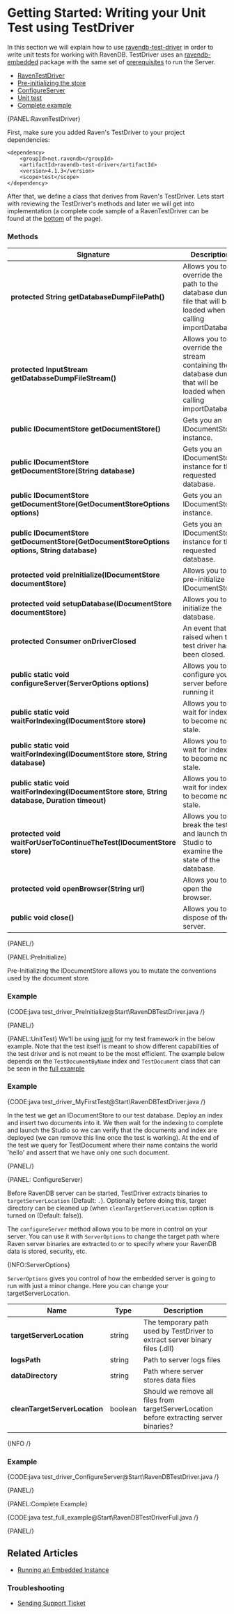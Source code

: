 # Getting Started: Writing your Unit Test using TestDriver

In this section we will explain how to use [ravendb-test-driver](https://search.maven.org/search?q=g:net.ravendb%20AND%20a:ravendb-test-driver&core=gav) in order to write unit tests for working with RavenDB.
TestDriver uses an [ravendb-embedded](https://search.maven.org/search?q=g:net.ravendb%20AND%20a:ravendb-embedded&core=gav) package with the same set of [prerequisites](../server/embedded#prerequisites) to run the Server.

- [RavenTestDriver](../start/test-driver#raventestdriver)
- [Pre-initializing the store](../start/test-driver#preinitialize)
- [ConfigureServer](../start/test-driver#configureserver)
- [Unit test](../start/test-driver#unittest)
- [Complete example](../start/test-driver#complete-example)

{PANEL:RavenTestDriver}

First, make sure you added Raven's TestDriver to your project dependencies:

```
<dependency>
    <groupId>net.ravendb</groupId>
    <artifactId>ravendb-test-driver</artifactId>
    <version>4.1.3</version>
    <scope>test</scope>
</dependency>
```

After that, we define a class that derives from Raven's TestDriver.
Lets start with reviewing the TestDriver's methods and later we will get into implementation (a complete code sample of a RavenTestDriver can be found at the [bottom](../start/test-driver##complete-example) of the page).

### Methods
| Signature | Description |
| ----------| ----- |
| **protected String getDatabaseDumpFilePath()** | Allows you to override the path to the database dump file that will be loaded when calling importDatabase. |
| **protected InputStream getDatabaseDumpFileStream()** |  Allows you to override the stream containing the database dump that will be loaded when calling importDatabase.  |
| **public IDocumentStore getDocumentStore()** | Gets you an IDocumentStore instance. |
| **public IDocumentStore getDocumentStore(String database)** | Gets you an IDocumentStore instance for the requested database. |
| **public IDocumentStore getDocumentStore(GetDocumentStoreOptions options)** | Gets you an IDocumentStore instance. |
| **public IDocumentStore getDocumentStore(GetDocumentStoreOptions options, String database)** | Gets you an IDocumentStore instance for the requested database. |
| **protected void preInitialize(IDocumentStore documentStore)** |Allows you to pre-initialize the IDocumentStore. |
| **protected void setupDatabase(IDocumentStore documentStore)** | Allows you to initialize the database. |
| **protected Consumer<RavenTestDriver> onDriverClosed** | An event that is raised when the test driver has been closed. |
| **public static void configureServer(ServerOptions options)** |Allows you to configure your server before running it|
| **public static void waitForIndexing(IDocumentStore store)** | Allows you to wait for indexes to become non-stale. |
| **public static void waitForIndexing(IDocumentStore store, String database)** | Allows you to wait for indexes to become non-stale. |
| **public static void waitForIndexing(IDocumentStore store, String database, Duration timeout)** | Allows you to wait for indexes to become non-stale. |
| **protected void waitForUserToContinueTheTest(IDocumentStore store)** | Allows you to break the test and launch the Studio to examine the state of the database. |
| **protected void openBrowser(String url)** | Allows you to open the browser. |
| **public void close()** | Allows you to dispose of the server. |

{PANEL/}

{PANEL:PreInitialize}

Pre-Initializing the IDocumentStore allows you to mutate the conventions used by the document store.

### Example

{CODE:java test_driver_PreInitialize@Start\RavenDBTestDriver.java /}

{PANEL/}

{PANEL:UnitTest}
We'll be using [junit](https://junit.org/) for my test framework in the below example.
Note that the test itself is meant to show different capabilities of the test driver and is not meant to be the most efficient.
The example below depends on the `TestDocumentByName` index and `TestDocument` class that can be seen in the [full example](../start/test-driver#complete-example)

### Example

{CODE:java test_driver_MyFirstTest@Start\RavenDBTestDriver.java /}

In the test we get an IDocumentStore to our test database. Deploy an index and insert two documents into it. 
We then wait for the indexing to complete and launch the Studio so we can verify that the documents and index are deployed (we can remove this line once the test is working).
At the end of the test we query for TestDocument where their name contains the world 'hello' and assert that we have only one such document.

{PANEL/}

{PANEL: ConfigureServer}

Before RavenDB server can be started, TestDriver extracts binaries to `targetServerLocation` (Default: `.`). Optionally before doing this, target directory can be cleaned up (when `cleanTargetServerLocation` option is turned on (Default: false)). 

The `configureServer` method allows you to be more in control on your server. 
You can use it with `ServerOptions` to change the target path where Raven server binaries are extracted to or to specify where your RavenDB data is stored, security, etc.

{INFO:ServerOptions}

`ServerOptions` gives you control of how the embedded server is going to run
with just a minor change. Here you can change your targetServerLocation.

| Name | Type | Description |
| ------------- | ------------- | ----- |
| **targetServerLocation** | string | The temporary path used by TestDriver to extract server binary files (.dll) |
| **logsPath** | string | Path to server logs files |
| **dataDirectory**  | string | Path where server stores data files |
| **cleanTargetServerLocation** | boolean | Should we remove all files from targetServerLocation before extracting server binaries? |

{INFO /}

### Example

{CODE:java test_driver_ConfigureServer@Start\RavenDBTestDriver.java /}

{PANEL/}

{PANEL:Complete Example}

{CODE:java test_full_example@Start\RavenDBTestDriverFull.java /}

{PANEL/}


## Related Articles

- [Running an Embedded Instance](../server/Embedded)

### Troubleshooting

- [Sending Support Ticket](../server/troubleshooting/sending-support-ticket)
